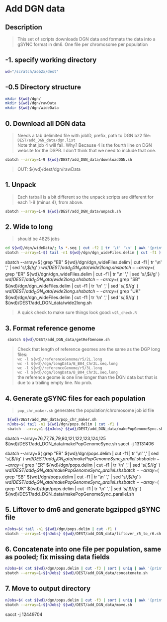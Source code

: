 # Add DGN data

## Description
> This set of scripts downloads DGN data and formats the data into a gSYNC format in dm6. One file per chromosome per population


## -1. specify working directory
```bash
wd="/scratch/aob2x/dest"
```

## -0.5 Directory structure
```bash
mkdir ${wd}/dgn/
mkdir ${wd}/dgn/rawData
mkdir ${wd}/dgn/wideData
```

## 0. Download all DGN data
> Needs a tab delimited file with jobID, prefix, path to DGN bz2 file: `DEST/add_DGN_data/dgn.list` <br/>
> Note that job 4 will fail. Why? Because 4 is the fourth line on DGN website for the DSPR. I don't think that we need to include that one.<br/>
```bash
sbatch --array=1-9 ${wd}/DEST/add_DGN_data/downloadDGN.sh
```
> OUT: ${wd}/dest/dgn/rawData<br/>


## 1. Unpack
> Each tarball is a bit different so the unpack scripts are different for each 1-8 (minus 4), from above. <br/>
 ```bash
sbatch --array=1-9 ${wd}/DEST/add_DGN_data/unpack.sh
```


## 2. Wide to long
> should be 4825 jobs <br/>
```bash
cd ${wd}/dgn/wideData/; ls *.seq | cut -f2 | tr '\t' '\n' | awk '{print NR"\t"$0}' > ${wd}/dgn/dgn_wideFiles.delim
sbatch --array=1-$( tail -n1 ${wd}/dgn/dgn_wideFiles.delim | cut -f1 ) ${wd}/DEST/add_DGN_data/wide2long.sh
```
sbatch --array=$( grep "EB" ${wd}/dgn/dgn_wideFiles.delim | cut -f1 | tr '\n' ',' | sed 's/,$//g' ) ${wd}/DEST/add_DGN_data/wide2long.sh
sbatch --array=$( grep "ER" ${wd}/dgn/dgn_wideFiles.delim | cut -f1 | tr '\n' ',' | sed 's/,$//g' ) ${wd}/DEST/add_DGN_data/wide2long.sh
sbatch --array=$( grep "SB" ${wd}/dgn/dgn_wideFiles.delim | cut -f1 | tr '\n' ',' | sed 's/,$//g' ) ${wd}/DEST/add_DGN_data/wide2long.sh
sbatch --array=$( grep "UK" ${wd}/dgn/dgn_wideFiles.delim | cut -f1 | tr '\n' ',' | sed 's/,$//g' ) ${wd}/DEST/add_DGN_data/wide2long.sh


> A quick check to make sure things look good:
> `w2l_check.R`

## 3. Format reference genome
```bash
 sbatch ${wd}/DEST/add_DGN_data/getRefGenome.sh
```

> Check that length of reference geomes are the same as the DGP long files: <br/>
> `wc -l ${wd}/referenceGenome/r5/2L.long` <br/>
> `wc -l ${wd}/dgn/longData/B_B04_Chr2L.seq.long` <br/>
> `wc -l ${wd}/referenceGenome/r5/3L.long` <br/>
> `wc -l ${wd}/dgn/longData/B_B04_Chr3L.seq.long` <br/>
> the reference geome is one line longer than the DGN data but that is due to a trailing empty line. No prob. <br/>

## 4. Generate gSYNC files for each population
> `pop_chr_maker.sh` generates the population/chromosome job id file

```bash
 ${wd}/DEST/add_DGN_data/pop_chr_maker.sh
 nJobs=$( tail -n1 ${wd}/dgn/pops.delim | cut -f1 )
 sbatch --array=1-${nJobs} ${wd}/DEST/add_DGN_data/makePopGenomeSync.sh
```

sbatch --array=76,77,78,79,80,121,122,123,124,125 ${wd}/DEST/add_DGN_data/makePopGenomeSync.sh
sacct -j 13131406

sbatch --array=$( grep "EB" ${wd}/dgn/pops.delim | cut -f1 | tr '\n' ',' | sed 's/,$//g' ) ${wd}/DEST/add_DGN_data/makePopGenomeSync_parallel.sh
sbatch --array=$( grep "ER" ${wd}/dgn/pops.delim | cut -f1 | tr '\n' ',' | sed 's/,$//g' ) ${wd}/DEST/add_DGN_data/makePopGenomeSync_parallel.sh
sbatch --array=$( grep "SB" ${wd}/dgn/pops.delim | cut -f1 | tr '\n' ',' | sed 's/,$//g' ) ${wd}/DEST/add_DGN_data/makePopGenomeSync_parallel.sh
sbatch --array=$( grep "UK" ${wd}/dgn/pops.delim | cut -f1 | tr '\n' ',' | sed 's/,$//g' ) ${wd}/DEST/add_DGN_data/makePopGenomeSync_parallel.sh


## 5. Liftover to dm6 and generate bgzipped gSYNC file
```bash
nJobs=$( tail -n1 ${wd}/dgn/pops.delim | cut -f1 )
sbatch --array=1-${nJobs} ${wd}/DEST/add_DGN_data/liftover_r5_to_r6.sh
```

## 6. Concatenate into one file per population, same as pooled; fix missing data fields
```bash
nJobs=$( cat ${wd}/dgn/pops.delim | cut -f3 | sort | uniq | awk '{print NR}'| tail -n1 )
sbatch --array=1-${nJobs} ${wd}/DEST/add_DGN_data/concatenate.sh
```

## 7. Move to output directory
```bash
nJobs=$( cat ${wd}/dgn/pops.delim | cut -f3 | sort | uniq | awk '{print NR}'| tail -n1 )
sbatch --array=1-${nJobs} ${wd}/DEST/add_DGN_data/move.sh
```
sacct -j 12449704
